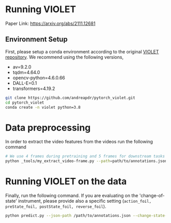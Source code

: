 # Running VIOLET
Paper Link: https://arxiv.org/abs/2111.12681

## Environment Setup

First, please setup a conda environment according to the original [VIOLET repository](https://github.com/tsujuifu/pytorch_violet). We recommend using the following versions,

- av=9.2.0
- tqdm=4.64.0
- opencv-python=4.6.0.66
- DALL-E=0.1
- transformers=4.19.2

```bash
git clone https://github.com/andreapdr/pytorch_violet.git
cd pytorch_violet
conda create -n violet python=3.8
```

# Data preprocessing

In order to extract the video features from the videos run the following command


```bash
# We use 4 frames during pretraining and 5 frames for downstream tasks
python _tools/my_extract_video-frame.py --path=path/to/annotations.json --outpath /path/to/output/video-features --sample=4 
```

# Running VIOLET on the data

Finally, run the following command. If you are evaluating on the 'change-of-state' instrument, please provide also a specific setting (`action_foil, preState_foil, postState_foil, reverse_foil`).


```bash
python predict.py --json-path /path/to/annotations.json --change-state-setting reverse_foil
```